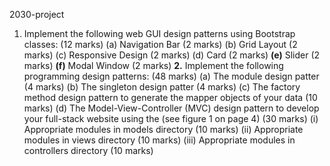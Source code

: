 2030-project
1. Implement the following web GUI design patterns using Bootstrap
classes: (12 marks)
(a) Navigation Bar (2 marks)
(b) Grid Layout (2 marks)
(c) Responsive Design (2 marks)
(d) Card (2 marks)
**(e)** Slider (2 marks)
**(f)** Modal Window (2 marks)
**2.** Implement the following programming design patterns: (48 marks)
(a) The module design patter (4 marks)
(b) The singleton design patter (4 marks)
(c) The factory method design pattern to generate the mapper objects of your
data (10 marks)
(d) The Model-View-Controller (MVC) design pattern to develop your full-stack website using the (see figure 1 on page 4) (30 marks)
    (i) Appropriate modules in models directory (10 marks)
    (ii) Appropriate modules in views directory (10 marks)
    (iii) Appropriate modules in controllers directory (10 marks)
